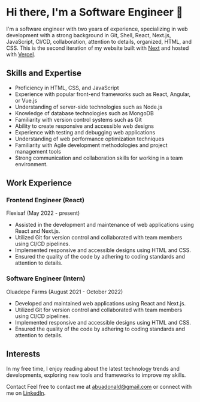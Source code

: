 # Hi there, I'm a Software Engineer 👋

I'm a software engineer with two years of experience, specializing in web development with a strong background in Git, Shell, React, Next.js, JavaScript, CI/CD, collaboration, attention to details, organized, HTML, and CSS. This is the second iteration of my website built with [Next](https://nextjs.org/) and hosted with [Vercel](https://vercel.com/).

## Skills and Expertise

- Proficiency in HTML, CSS, and JavaScript
- Experience with popular front-end frameworks such as React, Angular, or Vue.js
- Understanding of server-side technologies such as Node.js
- Knowledge of database technologies such as MongoDB
- Familiarity with version control systems such as Git
- Ability to create responsive and accessible web designs
- Experience with testing and debugging web applications
- Understanding of web performance optimization techniques
- Familiarity with Agile development methodologies and project management tools
- Strong communication and collaboration skills for working in a team environment.

## Work Experience

### Frontend Engineer (React)

Flexisaf (May 2022 - present)

- Assisted in the development and maintenance of web applications using React and Next.js.
- Utilized Git for version control and collaborated with team members using CI/CD pipelines.
- Implemented responsive and accessible designs using HTML and CSS.
- Ensured the quality of the code by adhering to coding standards and attention to details.

### Software Engineer (Intern)

Oluadepe Farms (August 2021 - October 2022)

- Developed and maintained web applications using React and Next.js.
- Utilized Git for version control and collaborated with team members using CI/CD pipelines.
- Implemented responsive and accessible designs using HTML and CSS.
- Ensured the quality of the code by adhering to coding standards and attention to details.

## Interests

In my free time, I enjoy reading about the latest technology trends and developments, exploring new tools and frameworks to improve my skills.

Contact
Feel free to contact me at abuadonald@gmail.com or connect with me on [LinkedIn](https://www.linkedin.com/in/donaldabua-react/).
